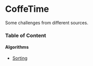 # CoffeTime

Some challenges from different sources.

### Table of Content 

#### Algorithms
- [Sorting](Algorithms/Sorting/Sorting.md)
